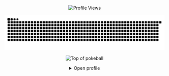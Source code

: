 <p align = "center">
	<img src = "https://komarev.com/ghpvc/?username=Mon1311&style=plastic&color=blueviolet" alt = "Profile Views"/>
</p>
<p align = "center">
	<img src = "https://github.com/7oSkaaa/7oSkaaa/blob/output/github-contribution-grid-snake.svg?" alt = "Snake Game"/>
</p>

<div align="center">

![Top of pokeball](https://user-images.githubusercontent.com/44261381/209363264-ac854d3c-2cc2-44c4-928e-8a08d1013f46.png)

<details>
<summary>Open profile</summary>

<br>
<div>
  <div align=center>
      <img height="200" alt="Avatar photo of Mon" src="https://github.com/Mon/Mon/assets/99239411/21742f3f-d9a7-4a53-8530-7d20d51e03a9" alt="Avatar photo of Mon">
  </div>
  <div align=center>
      <a href="https://git.io/typing-svg"><img src="https://readme-typing-svg.demolab.com/?font=VT323&size=35&duration=3500&pause=300&color=6A0572&center=true&vCenter=true&width=500&lines=Hey%2C+I+am+Mon;Welcome+to+My+GitHub+Profile;Industrial+Engineering+Student+%26+Business+Analytics;Optimization+of+Processes;Basketball%2C+The+Cosmos%2C+Puzzles%2C+and+Dogs" alt="Typing SVG" /></a>
  </div>
</div>

<details>
<summary>About me</summary>

[//]: # (You must have a lf before the markdown element when inside a block for it to work: https://stackoverflow.com/questions/29368902/how-can-i-wrap-my-markdown-in-an-html-div)

<div align="left">

```js
/**
 * Represents me.
 *
 * @constructor
 * @param {string} location - CDMX, Mexico.
 * @param {string} languages - Spanish, English.
 * @param {string} jobTitle - Industrial Engineering Student & Business Analytics.
 * @param {string} specialization - Process Optimization.
 * @param {string} interests - Basketball, The Cosmos, Playing with dogs, Puzzles.
 * @param {string} hobbies - Basketball, The Cosmos, Playing with dogs, Puzzles.
 * @param {string} education - Universidad Panamericana, City U Seattle.
 * @param {string} approachable - Yes, I'm open to collaborations and projects!
 * @param {string} strength - Process Optimization.
 * @param {string} weakness - Still working on my shyness.
 *
 * @throws {Error} Never a bug, always a learning opportunity!
 *
 * @returns {Object} Mon.
 */
